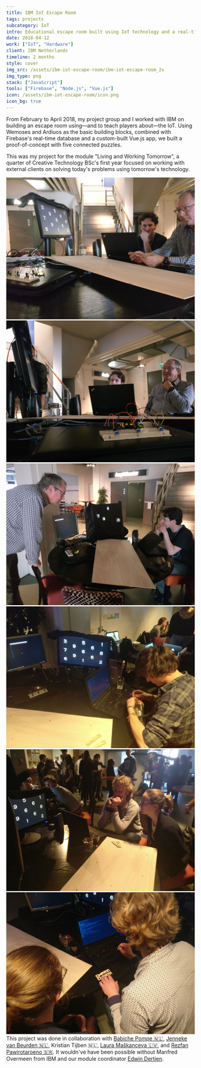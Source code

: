 ```yaml
---
title: IBM IoT Escape Room
tags: projects
subcategory: IoT
intro: Educational escape room built using IoT technology and a real-time database with IBM for a module project in April 2018.
date: 2018-04-12
work: ["IoT", "Hardware"]
client: IBM Netherlands
timeline: 2 months
style: cover
img_src: /assets/ibm-iot-escape-room/ibm-iot-escape-room_2x
img_type: png
stack: ["JavaScript"]
tools: ["Firebase", "Node.js", "Vue.js"]
icon: /assets/ibm-iot-escape-room/icon.png
icon_bg: true
---
```


From February to April 2018, my project group and I worked with IBM on building an escape room using—and to teach players about—the IoT. Using Wemoses and Ardiuos as the basic building blocks, combined with Firebase's real-time database and a custom-built Vue.js app, we built a proof-of-concept with five connected puzzles.

This was my project for the module "Living and Working Tomorrow", a quarter of Creative Technology BSc's first year focused on working with external clients on solving today's problems using tomorrow's technology.

<div class="two-images">
  <div><img alt="" src="/assets/ibm-iot-escape-room/1.jpg"></div>
  <div><img alt="" src="/assets/ibm-iot-escape-room/2.jpg"></div>
</div>
<div class="two-images">
  <div><img alt="" src="/assets/ibm-iot-escape-room/3.jpg"></div>
  <div><img alt="" src="/assets/ibm-iot-escape-room/4.jpg"></div>
</div>
<div class="two-images">
  <div><img alt="" src="/assets/ibm-iot-escape-room/5.jpg"></div>
  <div><img alt="" src="/assets/ibm-iot-escape-room/6.jpg"></div>
</div>

<footer>This project was done in collaboration with <a href="https://portfolio.cr.utwente.nl/student/babichepompe/">Babiche Pompe 🇳🇱</a>, <a href="https://portfolio.cr.utwente.nl/student/beurden/">Jenneke van Beurden 🇳🇱</a>, Kristian Tijben 🇳🇱, <a href="https://portfolio.cr.utwente.nl/student/maskanceval/">Laura Maškanceva 🇱🇻</a>, and <a href="https://portfolio.cr.utwente.nl/student/pawirotaroenorzg/">Rezfan Pawirotaroeno 🇸🇷</a>. It wouldn've have been possible without Manfred Overmeen from IBM and our module coordinator <a href="http://edwindertien.nl/" target="_blank" rel="noopener noreferrer">Edwin Dertien</a>.</footer>
